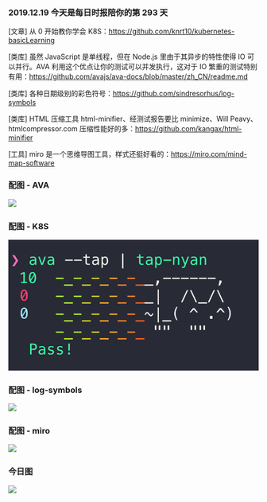 ### 2019.12.19 今天是每日时报陪你的第 293 天

[文章] 从 0 开始教你学会 K8S：<https://github.com/knrt10/kubernetes-basicLearning>

[类库] 虽然 JavaScript 是单线程，但在 Node.js 里由于其异步的特性使得 IO 可以并行。AVA 利用这个优点让你的测试可以并发执行，这对于 IO 繁重的测试特别有用：<https://github.com/avajs/ava-docs/blob/master/zh_CN/readme.md>

[类库] 各种日期级别的彩色符号：<https://github.com/sindresorhus/log-symbols>

[类库] HTML 压缩工具 html-minifier、经测试报告要比 minimize、Will Peavy、htmlcompressor.com 压缩性能好的多：<https://github.com/kangax/html-minifier>

[工具] miro 是一个思维导图工具，样式还挺好看的：<https://miro.com/mind-map-software>

### 配图 - AVA
![](https://user-images.githubusercontent.com/24803604/68068466-62043080-fd55-11e9-867f-971dc4df862f.png)

### 配图 - K8S
![](https://raw.githubusercontent.com/avajs/ava/master/media/tap-reporter.png)

### 配图 - log-symbols
![](https://raw.githubusercontent.com/sindresorhus/log-symbols/master/screenshot.png)

### 配图 - miro
![](https://miro.com/static/images/page/mind-mapping/mm-1440-illustration@2x.png?cbh=0567fe38588880c9f3c217f45a7d82a5)

### 今日图
![](qn.40zhe.com/20191219143730.png)


